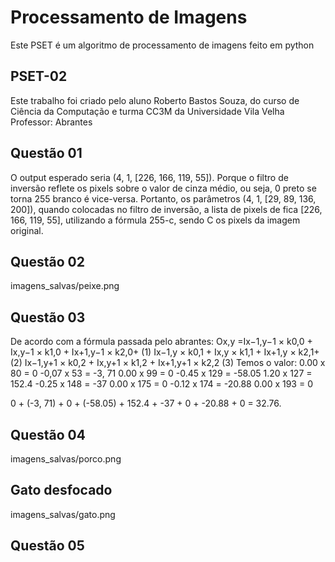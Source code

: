 # Processamento de Imagens
Este PSET é um algoritmo de processamento de imagens feito em python

## PSET-02
Este trabalho foi criado pelo aluno Roberto Bastos Souza, do curso de Ciência da Computação e turma CC3M da Universidade Vila Velha
Professor: Abrantes

## Questão 01
O output esperado seria (4, 1, [226, 166, 119, 55]). Porque o filtro de inversão reflete os pixels sobre o valor de cinza médio, ou seja, 0 preto se torna 255 branco é vice-versa. Portanto, os parâmetros (4, 1, [29, 89, 136, 200]), quando colocadas no filtro de inversão, a lista de pixels de fica [226, 166, 119, 55], utilizando a fórmula 255-c, sendo C os pixels da imagem original.
## Questão 02
imagens_salvas/peixe.png

## Questão 03
De acordo com a fórmula passada pelo abrantes: 
Ox,y =Ix−1,y−1 × k0,0 + Ix,y−1 × k1,0 + Ix+1,y−1 × k2,0+ (1) 
Ix−1,y × k0,1 + Ix,y × k1,1 + Ix+1,y × k2,1+ (2) 
Ix−1,y+1 × k0,2 + Ix,y+1 × k1,2 + Ix+1,y+1 × k2,2 (3)
Temos o valor:
0.00 x 80 = 0
-0,07 x 53 = -3, 71
0.00 x 99 = 0
-0.45 x 129 = -58.05
1.20 x 127 = 152.4
-0.25 x 148 = -37
0.00 x 175 = 0
-0.12 x 174 = -20.88
0.00 x 193 = 0

0 + (-3, 71) + 0 + (-58.05) + 152.4 + -37 + 0 + -20.88 + 0 = 32.76.

## Questão 04
imagens_salvas/porco.png

## Gato desfocado
imagens_salvas/gato.png

## Questão 05
